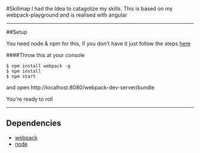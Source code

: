 #Skillmap
I had the Idea to catagolize my skills. This is based on my webpack-playground and is realised with angular

---
##Setup

You need node & npm for this, if you don't have it just follow the steps [here](http://blog.nodeknockout.com/post/65463770933/how-to-install-node-js-and-npm)


####Throw this at your console

	$ npm install webpack -g
	$ npm install
	$ npm start
	

	
and open http://localhost:8080/webpack-dev-server/bundle

You're ready to roll



---

## Dependencies

* [webpack](http://webpack.github.io/)
* [node](https://nodejs.org/)




